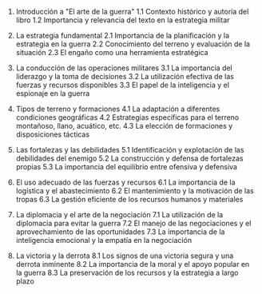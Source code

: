 1. Introducción a "El arte de la guerra"
   1.1 Contexto histórico y autoría del libro
   1.2 Importancia y relevancia del texto en la estrategia militar

2. La estrategia fundamental
   2.1 Importancia de la planificación y la estrategia en la guerra
   2.2 Conocimiento del terreno y evaluación de la situación
   2.3 El engaño como una herramienta estratégica

3. La conducción de las operaciones militares
   3.1 La importancia del liderazgo y la toma de decisiones
   3.2 La utilización efectiva de las fuerzas y recursos disponibles
   3.3 El papel de la inteligencia y el espionaje en la guerra

4. Tipos de terreno y formaciones
   4.1 La adaptación a diferentes condiciones geográficas
   4.2 Estrategias específicas para el terreno montañoso, llano, acuático, etc.
   4.3 La elección de formaciones y disposiciones tácticas

5. Las fortalezas y las debilidades
   5.1 Identificación y explotación de las debilidades del enemigo
   5.2 La construcción y defensa de fortalezas propias
   5.3 La importancia del equilibrio entre ofensiva y defensiva

6. El uso adecuado de las fuerzas y recursos
   6.1 La importancia de la logística y el abastecimiento
   6.2 El mantenimiento y la motivación de las tropas
   6.3 La gestión eficiente de los recursos humanos y materiales

7. La diplomacia y el arte de la negociación
   7.1 La utilización de la diplomacia para evitar la guerra
   7.2 El manejo de las negociaciones y el aprovechamiento de las oportunidades
   7.3 La importancia de la inteligencia emocional y la empatía en la negociación

8. La victoria y la derrota
   8.1 Los signos de una victoria segura y una derrota inminente
   8.2 La importancia de la moral y el apoyo popular en la guerra
   8.3 La preservación de los recursos y la estrategia a largo plazo
